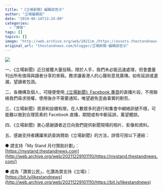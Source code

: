 ```yaml
---
title: "《立場新聞》編輯部告示"
author: "立場編輯部"
date: "2019-06-14T13:24:00"
categories:
  - "博客"
tags: []
topics: []
image: "http://web.archive.org/web/2021im_/https://assets.thestandnews.com/media/photos/a_K2xXb.png"
original_url: "thestandnews.com/blogger/立場新聞-編輯部告示"
---
```

![](http://web.archive.org/web/2021im_/https://assets.thestandnews.com/media/photos/a_K2xXb.png)

一、《立場新聞》近日接獲大量投稿，限於人手，我們未必能迅速處理，但會盡量刊出所有值得與讀者分享的來稿，務求讓香港人的心聲和意見廣傳。如有延誤或遺漏，望讀者包涵。

二、各機構及個人，可隨便使用[《立場新聞》Facebook 專頁](http://web.archive.org/web/20211229101110/https://www.facebook.com/standnewshk/)的直播片段，不用聯絡我們尋求授權，使用後亦不需要通知，唯望避免歪曲事實的刪剪。

三、《立場新聞》資源和設備有限，在人數眾多的遊行和集會中網絡訊號不穩，可能難以做到合理質素的 Facebook 直播，期間或有中斷延誤，萬望體諒。

四、《立場新聞》衷心感謝讀者近日向我們提供新聞現場的相片、影像和資料。

五、感謝支持者踴躍來訊查詢贊助《立場新聞》的方法，詳情可按以下連結：

● 請支持「My Stand 月付贊助計劃」：  
[https://mystand.thestandnews.com](http://web.archive.org/web/20211229101110/https://mystand.thestandnews.com/)

● 成為「讚賞公民」，化讚為賞支持《立場》：  
[https://bit.ly/likestandnews](http://web.archive.org/web/20211229101110/https://bit.ly/likestandnews)